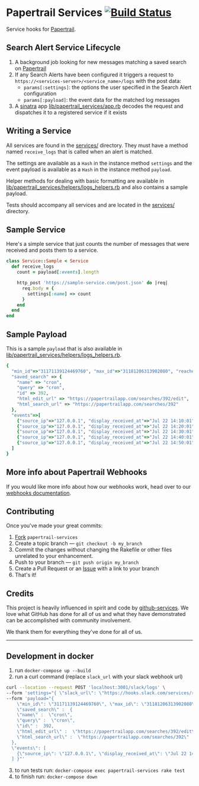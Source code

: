 Papertrail Services [![Build Status](https://circleci.com/gh/papertrail/papertrail-services.svg?style=svg)](https://circleci.com/gh/papertrail/papertrail-services)
===================

Service hooks for [Papertrail][].

Search Alert Service Lifecycle
------------------------------

1. A background job looking for new messages matching a saved search on
   [Papertrail][]
2. If any Search Alerts have been configured it triggers a request to
   `https://<services-server>/<service_name>/logs` with the post data:
   - `params[:settings]`: the options the user specified in the Search Alert configuration
   - `params[:payload]`: the event data for the matched log messages
3. A [sinatra][] app [lib/papertrail_services/app.rb][] decodes the request
   and dispatches it to a registered service if it exists


Writing a Service
-----------------

All services are found in the [services/][] directory. They must have a method
named `receive_logs` that is called when an alert is matched.

The settings are available as a `Hash` in the instance method `settings` and
the event payload is available as a `Hash` in the instance method `payload`.

Helper methods for dealing with basic formatting are available in
[lib/papertrail_services/helpers/logs_helpers.rb][] and also contains a sample
payload.

Tests should accompany all services and are located in the [services/][]
directory.


Sample Service
--------------

Here's a simple service that just counts the number of messages that were
received and posts them to a service.

```ruby
class Service::Sample < Service
  def receive_logs
    count = payload[:events].length

    http_post 'https://sample-service.com/post.json' do |req|
      req.body = {
        settings[:name] => count
      }
    end
  end
end
```

Sample Payload
--------------

This is a sample `payload` that is also available in [lib/papertrail_services/helpers/logs_helpers.rb][].

```ruby
{
  "min_id"=>"31171139124469760", "max_id"=>"31181206313902080", "reached_record_limit" => true, "frequency"=>"1 minute",
  "saved_search" => {
    "name" => "cron",
    "query" => "cron",
    "id" => 392,
    "html_edit_url" => "https://papertrailapp.com/searches/392/edit",
    "html_search_url" => "https://papertrailapp.com/searches/392"
  },
  "events"=>[
    {"source_ip"=>"127.0.0.1", "display_received_at"=>"Jul 22 14:10:01", "source_name"=>"alien", "facility"=>"Cron", "id"=>31171139124469760, "hostname"=>"alien", "program"=>"CROND", "message"=>"(root) CMD (/usr/lib/sa/sa1 -S DISK 1 1)", "severity"=>"Info", "source_id"=>6, "received_at"=>"2011-07-22T14:10:01-07:00"},
    {"source_ip"=>"127.0.0.1", "display_received_at"=>"Jul 22 14:20:01", "source_name"=>"alien", "facility"=>"Cron", "id"=>31173655908196352, "hostname"=>"alien", "program"=>"CROND", "message"=>"(root) CMD (/usr/lib/sa/sa1 -S DISK 1 1)", "severity"=>"Info", "source_id"=>6, "received_at"=>"2011-07-22T14:20:01-07:00"},
    {"source_ip"=>"127.0.0.1", "display_received_at"=>"Jul 22 14:30:01", "source_name"=>"alien", "facility"=>"Cron", "id"=>31176172704505856, "hostname"=>"alien", "program"=>"CROND", "message"=>"(root) CMD (/usr/lib/sa/sa1 -S DISK 1 1)", "severity"=>"Info", "source_id"=>6, "received_at"=>"2011-07-22T14:30:01-07:00"},
    {"source_ip"=>"127.0.0.1", "display_received_at"=>"Jul 22 14:40:01", "source_name"=>"alien", "facility"=>"Cron", "id"=>31178689513398272, "hostname"=>"alien", "program"=>"CROND", "message"=>"(root) CMD (/usr/lib/sa/sa1 -S DISK 1 1)", "severity"=>"Info", "source_id"=>6, "received_at"=>"2011-07-22T14:40:01-07:00"},
    {"source_ip"=>"127.0.0.1", "display_received_at"=>"Jul 22 14:50:01", "source_name"=>"alien", "facility"=>"Cron", "id"=>31181206313902080, "hostname"=>"alien", "program"=>"CROND", "message"=>"(root) CMD (/usr/lib/sa/sa1 -S DISK 1 1)", "severity"=>"Info", "source_id"=>6, "received_at"=>"2011-07-22T14:50:01-07:00"}
  ]
}
```

More info about Papertrail Webhooks
-----------------------------------

If you would like more info about how our webhooks work, head over to our
[webhooks documentation][].


Contributing
------------

Once you've made your great commits:

1. [Fork][fk] `papertrail-services`
2. Create a topic branch — `git checkout -b my_branch`
3. Commit the changes without changing the Rakefile or other files unrelated to your enhancement.
4. Push to your branch — `git push origin my_branch`
5. Create a Pull Request or an [Issue][is] with a link to your branch
6. That's it!


Credits
-------

This project is heavily influenced in spirit and code by [github-services][].
We love what GitHub has done for all of us and what they have demonstrated
can be accomplished with community involvement.

We thank them for everything they've done for all of us.

[lib/papertrail_services/app.rb]: https://github.com/papertrail/papertrail-services/blob/master/lib/papertrail_services/app.rb
[services/]: https://github.com/papertrail/papertrail-services/tree/master/services
[lib/papertrail_services/helpers/logs_helpers.rb]: https://github.com/papertrail/papertrail-services/blob/master/lib/papertrail_services/helpers/logs_helpers.rb
[test/]: https://github.com/papertrail/papertrail-services/tree/master/test
[github-services]: https://github.com/github/github-services/
[sinatra]: http://www.sinatrarb.com/
[fk]: https://help.github.com/articles/fork-a-repo
[is]: https://github.com/papertrail/papertrail-services/issues/
[Papertrail]: http://papertrailapp.com/
[webhooks documentation]: http://help.papertrailapp.com/kb/how-it-works/web-hooks

---
## Development in docker

1. run `docker-compose up --build`
2. run a curl command (replace `slack_url` with your slack webhook url)
  ```sh
  curl --location --request POST 'localhost:3001/slack/logs' \
  --form 'settings="{ \"slack_url\": \"https://hooks.slack.com/services/realhook\"}"' \
  --form 'payload="{
      \"min_id\": \"31171139124469760\", \"max_id\": \"31181206313902080\", \"reached_record_limit\": true, \"frequency\": \"1 minute\",
      \"saved_search\" :  {
      \"name\" :  \"cron\",
      \"query\" :  \"cron\",
      \"id\" :  392,
      \"html_edit_url\" :  \"https://papertrailapp.com/searches/392/edit\",
      \"html_search_url\" :  \"https://papertrailapp.com/searches/392\"
    },
    \"events\": [
      {\"source_ip\": \"127.0.0.1\", \"display_received_at\": \"Jul 22 14:10:01\", \"source_name\": \"alien\", \"facility\": \"Cron\", \"id\": 31171139124469760, \"hostname\": \"alien\", \"program\": \"CROND\", \"message\": \"(root) CMD (/usr/lib/sa/sa1 -S DISK 1 1)\", \"severity\": \"Info\", \"source_id\": 6, \"received_at\": \"2011-07-22T14:10:01-07:00\"}
    ] }"'
  ```
3. to run tests run: `docker-compose exec papertrail-services rake test`
4. to finish run: `docker-compose down`
